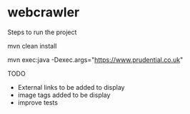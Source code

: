 # webcrawler
Steps to run the project

mvn clean install 

mvn exec:java -Dexec.args="https://www.prudential.co.uk"


TODO
- External links to be added to display
- image tags added to be display
- improve tests
